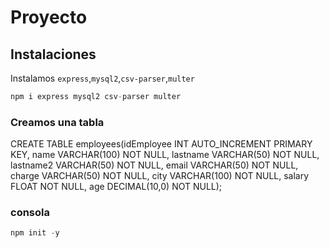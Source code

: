 # Proyecto

## Instalaciones
Instalamos `express`,`mysql2`,`csv-parser`,`multer`
```js
npm i express mysql2 csv-parser multer
```

### Creamos una tabla
CREATE TABLE employees(idEmployee INT AUTO_INCREMENT PRIMARY KEY, name VARCHAR(100) NOT NULL, lastname VARCHAR(50) NOT NULL, lastname2 VARCHAR(50) NOT NULL, email VARCHAR(50) NOT NULL, charge VARCHAR(50) NOT NULL, city VARCHAR(100) NOT NULL, salary FLOAT NOT NULL, age DECIMAL(10,0) NOT NULL);


### consola
```js
npm init -y
```